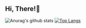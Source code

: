 <h2>Hi, There!👋</h2>

![Anurag's github stats](https://github-readme-stats.vercel.app/api?username=bbbyung2&show_icons=true&theme=tokyonight)
[![Top Langs](https://github-readme-stats.vercel.app/api/top-langs/?username=bbbyung2&layout=compact)](https://github.com/anuraghazra/github-readme-stats)
<!--[![Hits](https://hits.seeyoufarm.com/api/count/incr/badge.svg?url=https%3A%2F%2Fgithub.com%2Fbbbyung2&count_bg=%2379C83D&title_bg=%23555555&icon=&icon_color=%23E7E7E7&title=hits&edge_flat=false)](https://hits.seeyoufarm.com)-->
<!--[RESUME]()-->

<br />

<!--
<h3>Usually</h3>
<span><img src="https://devicons.github.io/devicon/devicon.git/icons/react/javascript-original.svg" alt="javascript"
    height="40" /></span>
<span><img src="https://devicons.github.io/devicon/devicon.git/icons/react/react-original.svg" alt="react"
    height="40" /></span>
<span><img src="https://devicons.github.io/devicon/devicon.git/icons/nodejs/nodejs-original-wordmark.svg" alt="nodejs"
    height="40" /></span>
<span><img src="https://devicons.github.io/devicon/devicon.git/icons/express/express-original-wordmark.svg"
    alt="express" height="40" /></span>
<span><img src="https://devicons.github.io/devicon/devicon.git/icons/mysql/mysql-original-wordmark.svg" alt="mysql"
    height="40" /></span>
<span><img src="https://devicons.github.io/devicon/devicon.git/icons/git/git-original.svg" alt="git"
    height="40" /></span>
    
<h3>Now Digging</h3>
<span><img src="https://devicons.github.io/devicon/devicon.git/icons/typescript/typescript-original.svg"
    alt="typescript" height="40" /></span>
<span><img src="https://pbs.twimg.com/profile_images/1100804485616566273/sOct-Txm.png"
    alt="storybook" height="40" /></span>
<span><img src="https://mobx.js.org/img/mobx.png"
    alt="mobx" height="40" /></span>
<span><img src="https://devicons.github.io/devicon/devicon.git/icons/sequelize/sequelize-original.svg"
    alt="sequelize" height="40" /></span>
<span>
  <img src="https://www.thinktanker.io/wp-content/uploads/2019/12/Koa-nodejs-logo-300x300.png"
    alt="koa" height="40" /></span>





<h3>Also Used</h3>
<span><img src="https://devicons.github.io/devicon/devicon.git/icons/python/python-original.svg" alt="python"
    height="40" /></span>
<span><img src="https://devicons.github.io/devicon/devicon.git/icons/html5/html5-original.svg" alt="html5"
    height="40" /></span>
<span><img src="https://devicons.github.io/devicon/devicon.git/icons/css3/css3-original.svg" alt="css3"
    height="40" /></span>
<span><img src="https://devicons.github.io/devicon/devicon.git/icons/webpack/webpack-original.svg" alt="webpack"
    height="40" /></span>
<span><img src="https://devicons.github.io/devicon/devicon.git/icons/babel/babel-original.svg" alt="babel"
    height="40" /></span>
<span><img src="https://devicons.github.io/devicon/devicon.git/icons/django/django-original.svg" alt="django"
    height="40" /></span>
<span><img src="https://upload.wikimedia.org/wikipedia/commons/thumb/0/05/Scikit_learn_logo_small.svg/1200px-Scikit_learn_logo_small.svg.png" alt="scikit-learn"
    height="40" /></span>
<span><img src="https://upload.wikimedia.org/wikipedia/commons/d/d5/Selenium_Logo.png" alt="selenium"
    height="40" /></span>

-->
